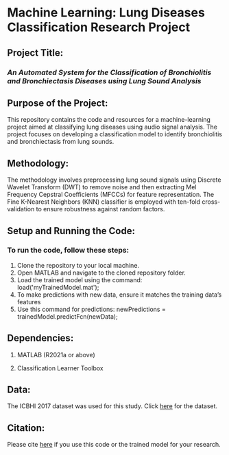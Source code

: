 #  **Machine Learning: Lung Diseases Classification Research Project**
## **Project Title:**

### *An Automated System for the Classification of Bronchiolitis and Bronchiectasis Diseases using Lung Sound Analysis*

## **Purpose of the Project:**
This repository contains the code and resources for a machine-learning project aimed at classifying lung diseases using audio signal analysis. The project focuses on developing a classification model to identify bronchiolitis and bronchiectasis from lung sounds.

## **Methodology:**
The methodology involves preprocessing lung sound signals using Discrete Wavelet Transform (DWT) to remove noise and then extracting Mel Frequency Cepstral Coefficients (MFCCs) for feature representation. The Fine K-Nearest Neighbors (KNN) classifier is employed with ten-fold cross-validation to ensure robustness against random factors.

## **Setup and Running the Code:**
### **To run the code, follow these steps:**

1. Clone the repository to your local machine.
2. Open MATLAB and navigate to the cloned repository folder.
3. Load the trained model using the command: load('myTrainedModel.mat');
4. To make predictions with new data, ensure it matches the training data’s features
5. Use this command for predictions: newPredictions = trainedModel.predictFcn(newData);

## **Dependencies:**
1. MATLAB (R2021a or above)

2. Classification Learner Toolbox


## **Data:**
The ICBHI 2017 dataset was used for this study. Click [here](https://bhichallenge.med.auth.gr/ICBHI_2017_Challenge) for the dataset.

## **Citation:**
Please cite [here](https://ieeexplore.ieee.org/author/37089800514) if you use this code or the trained model for your research.

